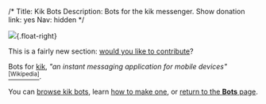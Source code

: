 /*
Title: Kik Bots
Description: Bots for the kik messenger.
Show donation link: yes
Nav: hidden
*/

![](/content/images/illustrations/KIK.jpg){.float-right}


<div class="note">
  This is a fairly new section: <a href="https://github.com/botwiki/botwiki.org">would you like to contribute</a>?
</div>

Bots for [kik](https://www.kik.com/), *"an instant messaging application for mobile devices"* [<sup>[Wikipedia]</sup>](https://en.wikipedia.org/wiki/Kik_Messenger).


You can [browse kik bots](/tag/kikbot), learn [how to make one](/tutorials/kik-bots), or [return to the **Bots** page](/bots).

